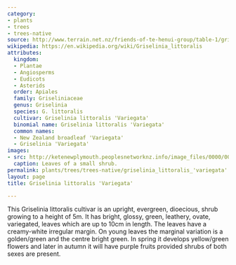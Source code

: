 ```yaml
---
category:
- plants
- trees
- trees-native
source: http://www.terrain.net.nz/friends-of-te-henui-group/table-1/griselinia-littoralis-variegata.html
wikipedia: https://en.wikipedia.org/wiki/Griselinia_littoralis
attributes:
  kingdom:
  - Plantae
  - Angiosperms
  - Eudicots
  - Asterids
  order: Apiales
  family: Griseliniaceae
  genus: Griselinia
  species: G. littoralis
  cultivar: Griselinia littoralis 'Variegata'
  binomial name: Griselinia littoralis 'Variegata'
  common names:
  - New Zealand broadleaf 'Variegata'
  - Griselinia 'Variegata'
images:
- src: http://ketenewplymouth.peoplesnetworknz.info/image_files/0000/0007/8709/Griselina_littoralis_variegata.JPG
  caption: Leaves of a small shrub.
permalink: plants/trees/trees-native/griselinia_littoralis_'variegata'.html
layout: page
title: Griselinia littoralis 'Variegata'

---
```

This Griselinia littoralis cultivar is an upright, evergreen, dioecious, shrub growing to a height of 5m. It has bright, glossy, green, leathery, ovate, variegated, leaves which are up to 10cm in length. The leaves have a creamy-white irregular margin. On young leaves the marginal variation is a golden/green and the centre bright green. In spring it develops yellow/green flowers and later in autumn it will have purple fruits provided shrubs of both sexes are present.

